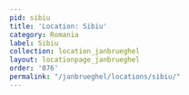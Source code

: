 ```yaml
---
pid: sibiu
title: 'Location: Sibiu'
category: Romania
label: Sibiu
collection: location_janbrueghel
layout: locationpage_janbrueghel
order: '076'
permalink: "/janbrueghel/locations/sibiu/"
---
```

